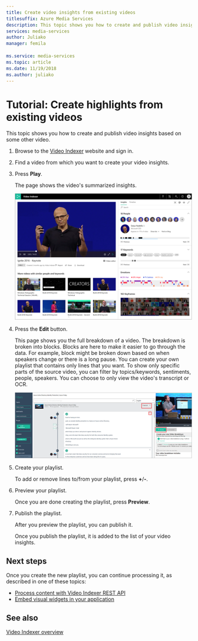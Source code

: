 ```yaml
---
title: Create video insights from existing videos
titlesuffix: Azure Media Services
description: This topic shows you how to create and publish video insights based on existing video files.
services: media-services
author: Juliako
manager: femila

ms.service: media-services
ms.topic: article
ms.date: 11/19/2018
ms.author: juliako
---
```


# Tutorial: Create highlights from existing videos

This topic shows you how to create and publish video insights based on some other video.

1. Browse to the [Video Indexer](https://www.videoindexer.ai/) website and sign in.
2. Find a video from which you want to create your video insights.
3. Press **Play**.

	The page shows the video's summarized insights. 

	![Insights](./media/video-indexer-create-new/video-indexer-summarized-insights.png)

3. Press the **Edit** button.

	This page shows you the full breakdown of a video. The breakdown is broken into blocks. Blocks are here to make it easier to go through the data. For example, block might be broken down based on when speakers change or there is a long pause. You can create your own playlist that contains only lines that you want. To show only specific parts of the source video, you can filter by topics/keywords, sentiments, people, speakers. You can choose to only view the video's transcript or OCR.    

	![Insights](./media/video-indexer-create-new/video-indexer-create-new-playlist.png)

4. Create your playlist.

	To add or remove lines to/from your playlist, press **+**/**-**.

5. Preview your playlist.

	Once you are done creating the playlist, press **Preview**.
6. Publish the playlist.

	After you preview the playlist, you can publish it.

	Once you publish the playlist, it is added to the list of your video insights.


## Next steps 

Once you create the new playlist, you can continue processing it, as described in one of these topics: 

- [Process content with Video Indexer REST API](video-indexer-use-apis.md)
- [Embed visual widgets in your application](video-indexer-embed-widgets.md)

## See also

[Video Indexer overview](video-indexer-overview.md) 
